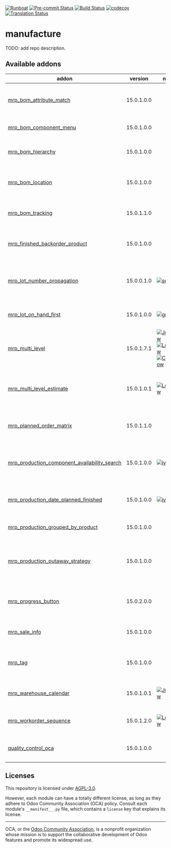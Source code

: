 
[![Runboat](https://img.shields.io/badge/runboat-Try%20me-875A7B.png)](https://runboat.odoo-community.org/builds?repo=OCA/manufacture&target_branch=15.0)
[![Pre-commit Status](https://github.com/OCA/manufacture/actions/workflows/pre-commit.yml/badge.svg?branch=15.0)](https://github.com/OCA/manufacture/actions/workflows/pre-commit.yml?query=branch%3A15.0)
[![Build Status](https://github.com/OCA/manufacture/actions/workflows/test.yml/badge.svg?branch=15.0)](https://github.com/OCA/manufacture/actions/workflows/test.yml?query=branch%3A15.0)
[![codecov](https://codecov.io/gh/OCA/manufacture/branch/15.0/graph/badge.svg)](https://codecov.io/gh/OCA/manufacture)
[![Translation Status](https://translation.odoo-community.org/widgets/manufacture-15-0/-/svg-badge.svg)](https://translation.odoo-community.org/engage/manufacture-15-0/?utm_source=widget)

<!-- /!\ do not modify above this line -->

# manufacture

TODO: add repo description.

<!-- /!\ do not modify below this line -->

<!-- prettier-ignore-start -->

[//]: # (addons)

Available addons
----------------
addon | version | maintainers | summary
--- | --- | --- | ---
[mrp_bom_attribute_match](mrp_bom_attribute_match/) | 15.0.1.0.0 |  | Dynamic BOM component based on product attribute
[mrp_bom_component_menu](mrp_bom_component_menu/) | 15.0.1.0.0 |  | MRP BOM Component Menu
[mrp_bom_hierarchy](mrp_bom_hierarchy/) | 15.0.1.0.0 |  | Make it easy to navigate through BoM hierarchy.
[mrp_bom_location](mrp_bom_location/) | 15.0.1.0.0 |  | Adds location field to Bill of Materials and its components.
[mrp_bom_tracking](mrp_bom_tracking/) | 15.0.1.1.0 |  | Logs any change to a BoM in the chatter
[mrp_finished_backorder_product](mrp_finished_backorder_product/) | 15.0.1.0.0 |  | Be able to see the summary of the finished manufactured orders
[mrp_lot_number_propagation](mrp_lot_number_propagation/) | 15.0.0.1.0 | [![sebalix](https://github.com/sebalix.png?size=30px)](https://github.com/sebalix) | Propagate a serial number from a component to a finished product
[mrp_lot_on_hand_first](mrp_lot_on_hand_first/) | 15.0.1.0.0 | [![grindtildeath](https://github.com/grindtildeath.png?size=30px)](https://github.com/grindtildeath) | Allows to display lots on hand first in M2o fields
[mrp_multi_level](mrp_multi_level/) | 15.0.1.7.1 | [![JordiBForgeFlow](https://github.com/JordiBForgeFlow.png?size=30px)](https://github.com/JordiBForgeFlow) [![LoisRForgeFlow](https://github.com/LoisRForgeFlow.png?size=30px)](https://github.com/LoisRForgeFlow) [![ChrisOForgeFlow](https://github.com/ChrisOForgeFlow.png?size=30px)](https://github.com/ChrisOForgeFlow) | Adds an MRP Scheduler
[mrp_multi_level_estimate](mrp_multi_level_estimate/) | 15.0.1.0.1 | [![LoisRForgeFlow](https://github.com/LoisRForgeFlow.png?size=30px)](https://github.com/LoisRForgeFlow) | Allows to consider demand estimates using MRP multi level.
[mrp_planned_order_matrix](mrp_planned_order_matrix/) | 15.0.1.1.0 |  | Allows to create fixed planned orders on a grid view.
[mrp_production_component_availability_search](mrp_production_component_availability_search/) | 15.0.1.0.0 | [![ivantodorovich](https://github.com/ivantodorovich.png?size=30px)](https://github.com/ivantodorovich) | Filter manufacturing orders by their components availability state
[mrp_production_date_planned_finished](mrp_production_date_planned_finished/) | 15.0.1.0.0 | [![ivantodorovich](https://github.com/ivantodorovich.png?size=30px)](https://github.com/ivantodorovich) | Allows to plan production from the desired finish date
[mrp_production_grouped_by_product](mrp_production_grouped_by_product/) | 15.0.1.0.0 |  | Production Grouped By Product
[mrp_production_putaway_strategy](mrp_production_putaway_strategy/) | 15.0.1.0.0 |  | Applies putaway strategies to manufacturing orders for finished products.
[mrp_progress_button](mrp_progress_button/) | 15.0.2.0.0 |  | Add a button on MO to make the MO state 'In Progress'
[mrp_sale_info](mrp_sale_info/) | 15.0.1.0.0 |  | Adds sale information to Manufacturing models
[mrp_tag](mrp_tag/) | 15.0.1.0.0 |  | Allows to add multiple tags to Manufacturing Orders
[mrp_warehouse_calendar](mrp_warehouse_calendar/) | 15.0.1.0.1 | [![JordiBForgeFlow](https://github.com/JordiBForgeFlow.png?size=30px)](https://github.com/JordiBForgeFlow) | Considers the warehouse calendars in manufacturing
[mrp_workorder_sequence](mrp_workorder_sequence/) | 15.0.1.2.0 | [![LoisRForgeFlow](https://github.com/LoisRForgeFlow.png?size=30px)](https://github.com/LoisRForgeFlow) | adds sequence to production work orders.
[quality_control_oca](quality_control_oca/) | 15.0.1.0.0 |  | Generic infrastructure for quality tests.

[//]: # (end addons)

<!-- prettier-ignore-end -->

## Licenses

This repository is licensed under [AGPL-3.0](LICENSE).

However, each module can have a totally different license, as long as they adhere to Odoo Community Association (OCA)
policy. Consult each module's `__manifest__.py` file, which contains a `license` key
that explains its license.

----
OCA, or the [Odoo Community Association](http://odoo-community.org/), is a nonprofit
organization whose mission is to support the collaborative development of Odoo features
and promote its widespread use.
